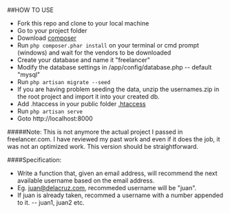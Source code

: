 ##HOW TO USE

- Fork this repo and clone to your local machine
- Go to your project folder
- Download [composer](https://getcomposer.org/download)
- Run `php composer.phar install` on your terminal or cmd prompt (windows) and wait for the vendors to be downloaded
- Create your database and name it "freelancer"
- Modify the database settings in /app/config/database.php -- default "mysql"
- Run `php artisan migrate --seed`
- If you are having problem seeding the data, unzip the usernames.zip in the root project and import it into your created db.
- Add .htaccess in your public folder [.htaccess](http://laravel.com/docs/4.2/installation#pretty-urls)
- Run `php artisan serve`
- Goto http://localhost:8000

#####Note: This is not anymore the actual project I passed in freelancer.com. I have reviewed my past work and even if it does the job, it was not an optimized work. This version should be straightforward.

####Specification: 

- Write a function that, given an email address, will recommend the next available username based on the email address.
- Eg. juan@delacruz.com, recommeded username will be "juan".
- If juan is already taken, recommed a username with a number appended to it. -- juan1, juan2 etc.